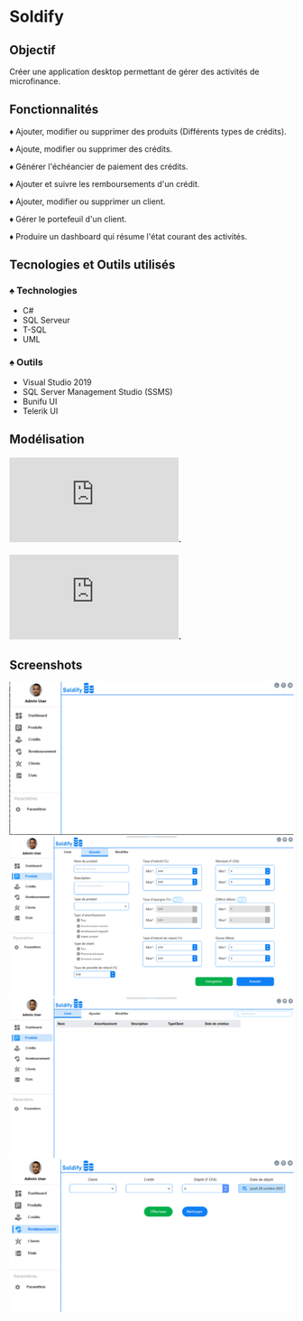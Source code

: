 # Soldify

## Objectif

Créer une application desktop permettant de gérer des activités de microfinance.

## Fonctionnalités

  ♦ Ajouter, modifier ou supprimer des produits (Différents types de crédits).

  ♦ Ajoute, modifier ou supprimer des crédits.

  ♦ Générer l'échéancier de paiement des crédits.

  ♦ Ajouter et suivre les remboursements d'un crédit.

  ♦ Ajouter, modifier ou supprimer un client.

  ♦ Gérer le portefeuil d'un client.

  ♦ Produire un dashboard qui résume l'état courant des activités.

## Tecnologies et Outils utilisés

### ♠ Technologies
  - C#
  - SQL Serveur
  - T-SQL
  - UML
  
### ♠ Outils
  - Visual Studio 2019
  - SQL Server Management Studio (SSMS)
  - Bunifu UI
  - Telerik UI
  
## Modélisation

#### ![Diagramme de cas d'utilisation](https://github.com/Abnegazar/Soldify/blob/master/src/Diagramme%20de%20cas%20d'utilisation.pdf?raw=true).
#### ![Diagramme de cas de classe et dictionnaire des données](https://github.com/Abnegazar/Soldify/blob/master/src/mod%C3%A8le_relationnel.pdf?raw=true).
  
  
## Screenshots

![Interface d'ajout d'acceuil.](https://github.com/Abnegazar/Soldify/blob/master/src/Acceuil.png?raw=true)
![Interface d'ajout de produit.](https://github.com/Abnegazar/Soldify/blob/master/src/Ajout-produit.png?raw=true)
![Interface d'affichage de la liste des produits.](https://github.com/Abnegazar/Soldify/blob/master/src/Liste-Produits.png?raw=true)
![Interface d'enregistrement d'un nouveau remboursement.](https://github.com/Abnegazar/Soldify/blob/master/src/Ajouter-remboursement.png?raw=true)
